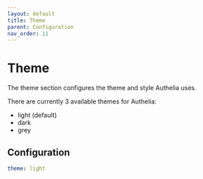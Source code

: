 ```yaml
---
layout: default
title: Theme
parent: Configuration
nav_order: 11
---
```


# Theme

The theme section configures the theme and style Authelia uses.

There are currently 3 available themes for Authelia:
* light (default)
* dark
* grey

## Configuration

```yaml
theme: light
```
